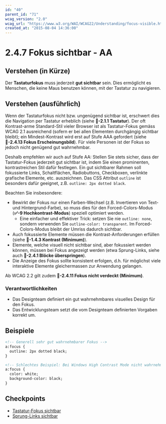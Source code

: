 ```yaml
---
id: "40"
parent_id: "71"
wcag_version: "2.0"
wcag_url: "https://www.w3.org/WAI/WCAG22/Understanding/focus-visible.html"
created_at: "2015-08-04 14:36:00"
---
```


# 2.4.7 Fokus sichtbar - AA

## Verstehen (in Kürze)

Der **Tastaturfokus** muss jederzeit **gut sichtbar** sein. Dies ermöglicht es Menschen, die keine Maus benutzen können, mit der Tastatur zu navigieren.

## Verstehen (ausführlich)

Wenn der Tastaturfokus nicht bzw. ungenügend sichtbar ist, erschwert dies die Navigation per Tastatur erheblich (siehe **📜-2.1.1 Tastatur**). Der oft Kontrast-arme Standard-Stil vieler Browser ist als Tastatur-Fokus gemäss WCAG 2.1 ausreichend (sofern er bei allen Elementen durchgängig sichtbar bleibt); ein Mindest-Kontrast wird erst auf Stufe AAA gefordert (siehe **📜-2.4.13 Fokus Erscheinungsbild**). Für viele Personen ist der Fokus so jedoch nicht genügend gut wahrnehmbar.

Deshalb empfehlen wir auch auf Stufe AA: Stellen Sie stets sicher, dass der Tastatur-Fokus jederzeit gut sichtbar ist, indem Sie einen prominenten, kontrastreichen Stil dafür festlegen. Ein gut sichtbarer Rahmen soll fokussierte Links, Schaltflächen, Radiobuttons, Checkboxen, verlinkte grafische Elemente, etc. auszeichnen. Das CSS Attribut `outline` ist besonders dafür geeignet, z.B. `outline: 2px dotted black`.

Beachten Sie insbesondere:

- Bewirkt der Fokus nur einen Farben-Wechsel (z.B. Invertieren von Text- und Hintergrund-Farbe), so muss dies für den Forced-Colors-Modus (**✅-9 Hochkontrast-Modus**) speziell optimiert werden.
    - Eine einfacher und effektiver Trick: setzen Sie nie `outline: none`, sondern verwenden Sie `outline-color: transparent`. Im Forced-Colors-Modus bleibt der Umriss dadurch sichtbar.
- Auch fokussierte Elemente müssen die Kontrast-Anforderungen erfüllen (siehe **📜-1.4.3 Kontrast (Minimum)**).
- Elemente, welche visuell nicht sichtbar sind, aber fokussiert werden können, müssen bei Fokus angezeigt werden (etwa Sprung-Links, siehe auch **📜-2.4.1 Blöcke überspringen**).
- Die Anzeige des Fokus sollte konsistent erfolgen, d.h. für möglichst viele interaktive Elemente gleichermassen zur Anwendung gelangen.

Ab WCAG 2.2 gilt zudem **📜-2.4.11 Fokus nicht verdeckt (Minimum)**.

### Verantwortlichkeiten

- Das Designteam definiert ein gut wahrnehmbares visuelles Design für den Fokus.
- Das Entwicklungsteam setzt die vom Designteam definierten Vorgaben korrekt um.

## Beispiele

```html
<!-- Generell sehr gut wahrnehmbarer Fokus -->
a:focus {
  outline: 2px dotted black;
}

<!-- Schlechtes Beispiel: Bei Windows High Contrast Mode nicht wahrnehmbarer Fokus (Farben Invertieren) -->
a:focus {
  color: white;
  background-color: black;
}
```

## Checkpoints

- [Tastatur-Fokus sichtbar](tastatur-fokus-sichtbar)
- [Sprung-Links sichtbar](sprung-links-sichtbar)
